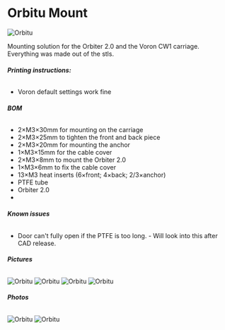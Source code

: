 # **Orbitu Mount**

![Orbitu](Pictures/Orbitu-mounted-1.jpg)

Mounting solution for the Orbiter 2.0 and the Voron CW1 carriage. Everything was made out of the stls.

###### **Printing instructions:**
- Voron default settings work fine

###### **BOM**
- 2×M3×30mm for mounting on the carriage
- 2×M3×25mm to tighten the front and back piece
- 2×M3×20mm for mounting the anchor
- 1×M3×15mm for the cable cover
- 2×M3×8mm to mount the Orbiter 2.0
- 1×M3×6mm to fix the cable cover
- 13×M3 heat inserts (6×front; 4×back; 2/3×anchor)
- PTFE tube
- Orbiter 2.0 
- 
###### **Known issues**
- Door can't fully open if the PTFE is too long. - Will look into this after CAD release.

###### **Pictures**
![Orbitu](Pictures/Orbitu_3.png)
![Orbitu](Pictures/Orbitu_4.png)
![Orbitu](Pictures/Orbitu_1.png)
![Orbitu](Pictures/Orbitu_2.png)

###### **Photos**
![Orbitu](Pictures/Orbitu-assembled-1.jpg)
![Orbitu](Pictures/Orbitu-assembled-2.jpg)


